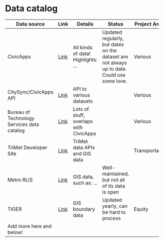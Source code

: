 Data catalog
============

| Data source | Link | Details | Status | Project Areas |
| ----------- | ---- | ------- | ------ | ------------- |
| CivicApps | [Link](http://civicapps.org/datasets) | All kinds of data! Highlights: ... | Updated regularly, but dates on the dataset are not always up to date. Could use some love. | Various |
| CitySync/CivicApps API | [Link](http://api.civicapps.org/) | API to various datasets | | Various |
| Bureau of Technology Services data catalog | [Link](http://www.portlandoregon.gov/bts/article/268487) | Lots of stuff, overlaps with CivicApps | | Various
| TriMet Developer Site | [Link](http://developer.trimet.org) | TriMet data APIs and GIS data | | Transportation |
| Metro RLIS | [Link](http://rlisdiscovery.oregonmetro.gov/) | GIS data, such as: ... | Well-maintained, but not all of its data is open |
| TIGER | [Link](http://www.census.gov/geo/maps-data/data/tiger-line.html) | GIS boundary data | Updated yearly, can be hard to process | Equity |
| Add more here and below! |  |  |  |
